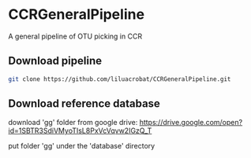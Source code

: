 # CCRGeneralPipeline
A general pipeline of OTU picking in CCR
## Download pipeline
```bash
git clone https://github.com/liluacrobat/CCRGeneralPipeline.git
```

## Download reference database

download 'gg' folder from google drive:
https://drive.google.com/open?id=1SBTR3SdiVMyoTIsL8PxVcVqvw2IGzQ_T

put folder 'gg' under the 'database' directory
